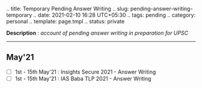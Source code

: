 .. title: Temporary Pending Answer Writing
.. slug: pending-answer-writing-temporary
.. date: 2021-02-10 16:28 UTC+05:30
.. tags: pending
.. category: personal
.. template: page.tmpl
.. status: private

**Description** : *account of pending answer writing in preparation for UPSC*

***
<!-- TEASER_END -->

## May'21
- [ ] 1st - 15th May'21 : Insights Secure 2021 - Answer Writing
- [ ] 1st - 15th May'21 : IAS Baba TLP 2021 - Answer Writing